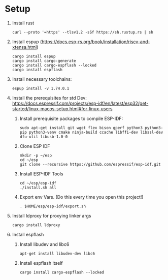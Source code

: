 # Setup

1. Install rust 
    ```
    curl --proto '=https' --tlsv1.2 -sSf https://sh.rustup.rs | sh
2. Install espup (https://docs.esp-rs.org/book/installation/riscv-and-xtensa.html)
    ```
    cargo install espup
    cargo install cargo-generate
    cargo install cargo-espflash --locked
    cargo install espflash

3. Install necessary toolchains: 
    ```
    espup install -v 1.74.0.1
4. Install the prerequisites for std Dev: https://docs.espressif.com/projects/esp-idf/en/latest/esp32/get-started/linux-macos-setup.html#for-linux-users
    
    1. Install prerequisite packages to compile ESP-IDF: 
        ```
        sudo apt-get install git wget flex bison gperf python3 python3-pip python3-venv cmake ninja-build ccache libffi-dev libssl-dev dfu-util libusb-1.0-0
    2. Clone ESP IDF
        ```
        mkdir -p ~/esp
        cd ~/esp
        git clone --recursive https://github.com/espressif/esp-idf.git
    3. Install ESP-IDF Tools
        ```
        cd ~/esp/esp-idf
        ./install.sh all
    4. Export env Vars. (Do this every time you open this project!)
        ```
        . $HOME/esp/esp-idf/export.sh
5. Install ldproxy for proxying linker args
    ```
    cargo install ldproxy
6. Install espflash
    1. Install libudev and libc6
        ```
        apt-get install libudev-dev libc6
    2. Install espflash itself
        ```
        cargo install cargo-espflash --locked
